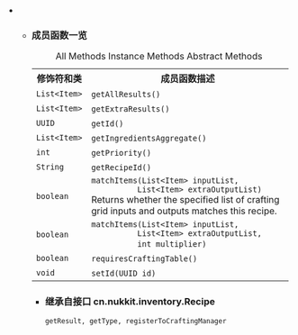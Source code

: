 <div class="summary">
<ul class="blockList">
<li class="blockList">
<!-- ========== METHOD SUMMARY =========== -->
<ul class="blockList">
<li class="blockList"><a name="method.summary">
<!--   -->
</a>
<h3>成员函数一览</h3>
<table class="memberSummary" border="0" cellpadding="3" cellspacing="0" summary="Method Summary table, listing methods, and an explanation">
<caption><span id="t0" class="activeTableTab"><span>All Methods</span><span class="tabEnd"> </span></span><span id="t2" class="tableTab"><span><a >Instance Methods</a></span><span class="tabEnd"> </span></span><span id="t3" class="tableTab"><span><a >Abstract Methods</a></span><span class="tabEnd"> </span></span></caption>
<tr>
<th>修饰符和类</th>
<th>成员函数描述</th>
</tr>
<tr id="i0" class="altColor">
<td class="colFirst"><code><a  title="class or interface in java.util">List</a>&lt;<a  title="class in cn.nukkit.item">Item</a>&gt;</code></td>
<td class="colLast"><code><span class="memberNameLink"><a >getAllResults</a></span>()</code> </td>
</tr>
<tr id="i1" class="rowColor">
<td class="colFirst"><code><a  title="class or interface in java.util">List</a>&lt;<a  title="class in cn.nukkit.item">Item</a>&gt;</code></td>
<td class="colLast"><code><span class="memberNameLink"><a >getExtraResults</a></span>()</code> </td>
</tr>
<tr id="i2" class="altColor">
<td class="colFirst"><code><a  title="class or interface in java.util">UUID</a></code></td>
<td class="colLast"><code><span class="memberNameLink"><a >getId</a></span>()</code> </td>
</tr>
<tr id="i3" class="rowColor">
<td class="colFirst"><code><a  title="class or interface in java.util">List</a>&lt;<a  title="class in cn.nukkit.item">Item</a>&gt;</code></td>
<td class="colLast"><code><span class="memberNameLink"><a >getIngredientsAggregate</a></span>()</code> </td>
</tr>
<tr id="i4" class="altColor">
<td class="colFirst"><code>int</code></td>
<td class="colLast"><code><span class="memberNameLink"><a >getPriority</a></span>()</code> </td>
</tr>
<tr id="i5" class="rowColor">
<td class="colFirst"><code><a  title="class or interface in java.lang">String</a></code></td>
<td class="colLast"><code><span class="memberNameLink"><a >getRecipeId</a></span>()</code> </td>
</tr>
<tr id="i6" class="altColor">
<td class="colFirst"><code>boolean</code></td>
<td class="colLast"><code><span class="memberNameLink"><a >matchItems</a></span>(<a  title="class or interface in java.util">List</a>&lt;<a  title="class in cn.nukkit.item">Item</a>&gt; inputList,
          <a  title="class or interface in java.util">List</a>&lt;<a  title="class in cn.nukkit.item">Item</a>&gt; extraOutputList)</code>
<div class="block">Returns whether the specified list of crafting grid inputs and outputs matches this recipe.</div>
</td>
</tr>
<tr id="i7" class="rowColor">
<td class="colFirst"><code>boolean</code></td>
<td class="colLast"><code><span class="memberNameLink"><a >matchItems</a></span>(<a  title="class or interface in java.util">List</a>&lt;<a  title="class in cn.nukkit.item">Item</a>&gt; inputList,
          <a  title="class or interface in java.util">List</a>&lt;<a  title="class in cn.nukkit.item">Item</a>&gt; extraOutputList,
          int multiplier)</code> </td>
</tr>
<tr id="i8" class="altColor">
<td class="colFirst"><code>boolean</code></td>
<td class="colLast"><code><span class="memberNameLink"><a >requiresCraftingTable</a></span>()</code> </td>
</tr>
<tr id="i9" class="rowColor">
<td class="colFirst"><code>void</code></td>
<td class="colLast"><code><span class="memberNameLink"><a >setId</a></span>(<a  title="class or interface in java.util">UUID</a> id)</code> </td>
</tr>
</table>
<ul class="blockList">
<li class="blockList"><a name="methods.inherited.from.class.cn.nukkit.inventory.Recipe">
<!--   -->
</a>
<h3>继承自接口 cn.nukkit.inventory.<a  title="interface in cn.nukkit.inventory">Recipe</a></h3>
<code><a >getResult</a>, <a >getType</a>, <a >registerToCraftingManager</a></code></li>
</ul>
</li>
</ul>
</li>
</ul>
</div>
